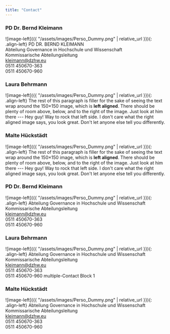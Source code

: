 ```yaml
---
title: "Contact"
---
```


### PD Dr. Bernd Kleimann

![image-left]({{ "/assets/images/Perso_Dummy.png" | relative_url }}){: .align-left} PD DR. BERND KLEIMANN<br>
Abteilung Governance in Hochschule und Wissenschaft<br>
Kommissarische Abteilungsleitung<br>
kleimann@dzhw.eu<br>
0511 450670-363<br>0511 450670-960

### Laura Behrmann

![image-left]({{ "/assets/images/Perso_Dummy.png" | relative_url }}){: .align-left} The rest of this paragraph is filler for the sake of seeing the text wrap around the 150×150 image, which is **left aligned**. There should be plenty of room above, below, and to the right of the image. Just look at him there --- Hey guy! Way to rock that left side. I don't care what the right aligned image says, you look great. Don't let anyone else tell you differently.

### Malte Hückstädt

![image-left]({{ "/assets/images/Perso_Dummy.png" | relative_url }}){: .align-left} The rest of this paragraph is filler for the sake of seeing the text wrap around the 150×150 image, which is **left aligned**. There should be plenty of room above, below, and to the right of the image. Just look at him there --- Hey guy! Way to rock that left side. I don't care what the right aligned image says, you look great. Don't let anyone else tell you differently.


### PD Dr. Bernd Kleimann

![image-left]({{ "/assets/images/Perso_Dummy.png" | relative_url }}){: .align-left} Abteilung Governance in Hochschule und Wissenschaft<br>
Kommissarische Abteilungsleitung<br>
kleimann@dzhw.eu<br>
0511 450670-363<br>
0511 450670-960

### Laura Behrmann

![image-left]({{ "/assets/images/Perso_Dummy.png" | relative_url }}){: .align-left} Abteilung Governance in Hochschule und Wissenschaft<br>
Kommissarische Abteilungsleitung<br>
kleimann@dzhw.eu<br>
0511 450670-363<br>
0511 450670-960
multiple-Contact Block 1

### Malte Hückstädt

![image-left]({{ "/assets/images/Perso_Dummy.png" | relative_url }}){: .align-left} Abteilung Governance in Hochschule und Wissenschaft<br>
Kommissarische Abteilungsleitung<br>
kleimann@dzhw.eu<br>
0511 450670-363<br>
0511 450670-960
